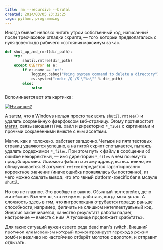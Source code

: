 ```yaml
---
title: rm --recursive --brutal
created: 2014/03/05 23:32:25
tags: python, programming
---
```


Иногда бывает неловко читать утром собственный код, написанный после трёхчасовой отладки скрипта, — того, который предполагалось с нуля довести до рабочего состояния максимум за час.

``` python
def shut_up_and_rmrf(dir_path):
    try:
        shutil.rmtree(dir_path)
    except OSError as e:
        if os.name == 'nt':
            logging.debug("Using system command to delete a directory")
            os.system("rmdir /Q /S \"%s\"" % dir_path)
        else:
            raise
```

Вспоминается вот эта картинка:

[![Но зачем?](http://media.drafts.cc/20060314001600.jpg)](http://borya-spec.livejournal.com/126307.html)

А затем, что в Windows нельзя просто так взять `shutil.rmtree()` и удалить сохранённую фаерфоксом веб-страницу. Этому противостоит [магия](http://msdn.microsoft.com/en-us/library/bb776887%28VS.85%29.aspx#connected), связывающая HTML файл и директорию `*_files` с картинками и прочими сохранёнными вместе с ним ассетами.

Магия, как и положено, работает загадочно. Четыре из пяти тестовых страниц удаляются успешно, а на пятой скрипт спотыкается, пытаясь удалить содержимое `*_files`. При этом путь к файлу в сообщении об ошибке некорректный, — имя директории `*_files` в нём почему-то продублировано. Искомого файла по этому адресу, естесственно, не обнаруживается. В аргумент `rmtree` передаётся гарантированно корректное значение (иначе ошибка проявлялась бы постоянно), из чего можно сделать вывод, что это явный platform-specific баг в модуле `shutil`.

Но это не главное. Это вообще не важно. Обычный полтергейст, дело житейское. Важнее то, что не нужно работать, когда мозг устал. А сложность здесь в том, что интроспекция отрубается гораздо раньше способности, например, фигачить не слишком интеллектуальный код. Энергия заканчивается, качество результата работы падает, настроение — вместе с ним. А туловище продолжает «работать».

Для таких ситуаций нужен своего рода dead man's switch. Внешний протокол или механизм который проконтролирует переход в режим зомби и вежливо но настойчиво отберёт молоток с долотом, и отправит отдыхать.
